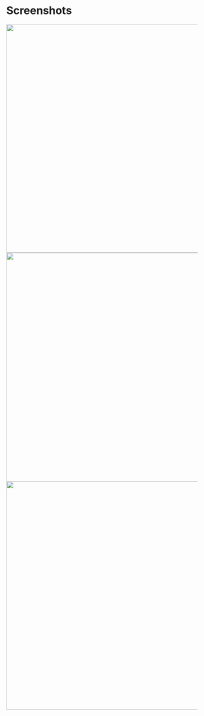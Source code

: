 <h1>Screenshots</h1>

<img src="https://user-images.githubusercontent.com/64019703/200888025-70d5aeb4-6081-4bf1-ac06-584a23947150.png" height="600" style="max-width: 100%;">
<img src="https://user-images.githubusercontent.com/64019703/200888033-826e7a85-7b3b-4c47-be64-6131f3ed493a.png" height="600" style="max-width: 100%;">
<img src="https://user-images.githubusercontent.com/64019703/200888037-55c047dd-086b-4925-83aa-296594ac415e.png" height="600" style="max-width: 100%;">
